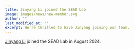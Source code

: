 ```yaml
---
title: Jinyang Li joined the SEAD Lab
image: images/news/new-member.svg
author: ""
last_modified_at: ""
excerpt: We’re thrilled to have Jinyang joining our team.
---
```



[Jinyang Li](members/jinyang-li.html) joined the SEAD Lab in August 2024.

